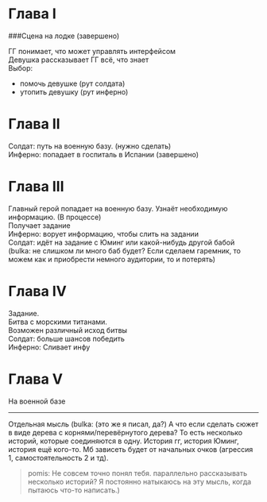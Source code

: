 # Глава I

###Сцена на лодке (завершено)

ГГ понимает, что может управлять интерфейсом   
Девушка рассказывает ГГ всё, что знает  
Выбор:   
* помочь девушке (рут солдата)    
* утопить девушку (рут инферно)   

# Глава II
Солдат: путь на военную базу.  (нужно сделать)    
Инферно: попадает в госпиталь в Испании   (завершено)     

# Глава III
Главный герой попадает на военную базу. Узнаёт необходимую информацию.  (В процессе)   
Получает задание  
Инферно: ворует информацию, чтобы слить на задании  
Солдат: идёт на задание с Юминг или какой-нибудь другой бабой  (bulka: не слишком ли много баб будет? Если сделаем гаремник, то можем как и приобрести немного аудитории, то и потерять)

# Глава IV
Задание.  
Битва с морскими титанами.   
Возможен различный исход битвы  
Солдат: больше шансов победить  
Инферно: Сливает инфу  

# Глава V
На военной базе  


***
Отдельная мысль
(bulka: (это же я писал, да?) А что если сделать сюжет в виде дерева с корнями/перевёрнутого дерева? То есть несколько историй, которые соединяются в одну. История гг, история Юминг, история ещё кого-то. Мб зависеть будет от начальных очков (агрессия 1, самостоятельность 2 и тд).  
>pomis: Не совсем точно понял тебя. параллельно рассказывать несколько историй? Я постоянно натыкаюсь на эту мысль, когда пытаюсь что-то написать.)

